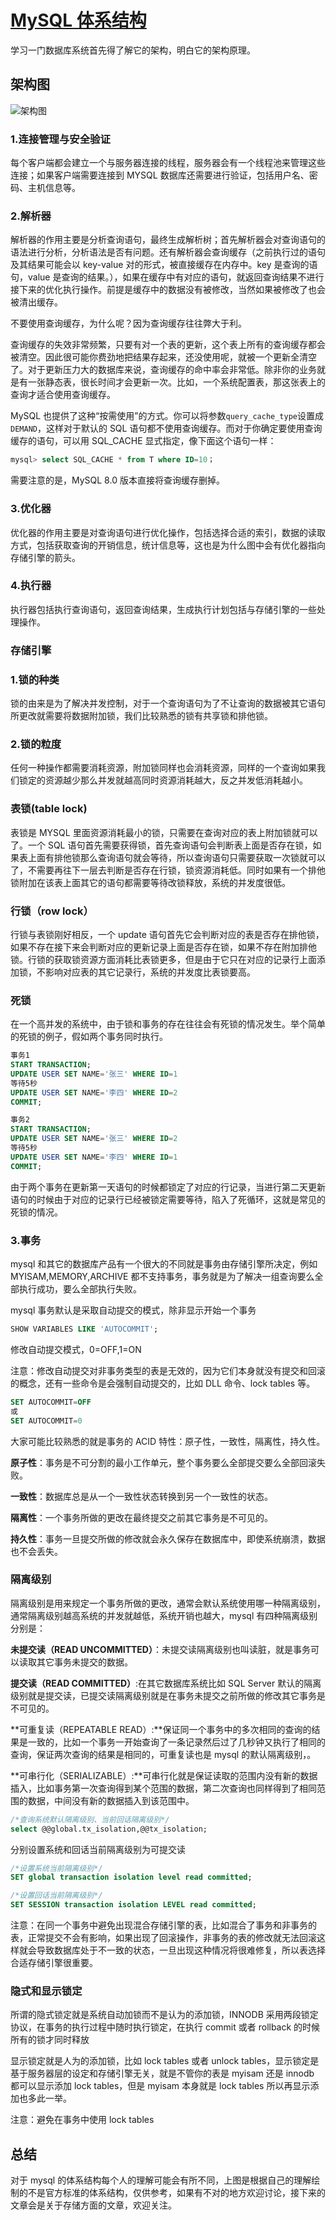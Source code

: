 # [MySQL 体系结构](https://www.cnblogs.com/chenmh/p/4914754.html)

学习一门数据库系统首先得了解它的架构，明白它的架构原理。

## 架构图

![架构图](https://images2015.cnblogs.com/blog/135426/201510/135426-20151027160149841-986024049.png)

### 1.连接管理与安全验证

每个客户端都会建立一个与服务器连接的线程，服务器会有一个线程池来管理这些连接；如果客户端需要连接到 MYSQL 数据库还需要进行验证，包括用户名、密码、主机信息等。

### 2.解析器

解析器的作用主要是分析查询语句，最终生成解析树；首先解析器会对查询语句的语法进行分析，分析语法是否有问题。还有解析器会查询缓存（之前执行过的语句及其结果可能会以 key-value 对的形式，被直接缓存在内存中。key 是查询的语句，value 是查询的结果。），如果在缓存中有对应的语句，就返回查询结果不进行接下来的优化执行操作。前提是缓存中的数据没有被修改，当然如果被修改了也会被清出缓存。

不要使用查询缓存，为什么呢？因为查询缓存往往弊大于利。

查询缓存的失效非常频繁，只要有对一个表的更新，这个表上所有的查询缓存都会被清空。因此很可能你费劲地把结果存起来，还没使用呢，就被一个更新全清空了。对于更新压力大的数据库来说，查询缓存的命中率会非常低。除非你的业务就是有一张静态表，很长时间才会更新一次。比如，一个系统配置表，那这张表上的查询才适合使用查询缓存。

MySQL 也提供了这种“按需使用”的方式。你可以将参数`query_cache_type`设置成`DEMAND`，这样对于默认的 SQL 语句都不使用查询缓存。而对于你确定要使用查询缓存的语句，可以用 SQL_CACHE 显式指定，像下面这个语句一样：

```sql
mysql> select SQL_CACHE * from T where ID=10；
```

需要注意的是，MySQL 8.0 版本直接将查询缓存删掉。

### 3.优化器

优化器的作用主要是对查询语句进行优化操作，包括选择合适的索引，数据的读取方式，包括获取查询的开销信息，统计信息等，这也是为什么图中会有优化器指向存储引擎的箭头。

### 4.执行器

执行器包括执行查询语句，返回查询结果，生成执行计划包括与存储引擎的一些处理操作。

### 存储引擎

### 1.锁的种类

锁的由来是为了解决并发控制，对于一个查询语句为了不让查询的数据被其它语句所更改就需要将数据附加锁，我们比较熟悉的锁有共享锁和排他锁。

### 2.锁的粒度

任何一种操作都需要消耗资源，附加锁同样也会消耗资源，同样的一个查询如果我们锁定的资源越少那么并发就越高同时资源消耗越大，反之并发低消耗越小。

### 表锁(table lock)

表锁是 MYSQL 里面资源消耗最小的锁，只需要在查询对应的表上附加锁就可以了。一个 SQL 语句首先需要获得锁，首先查询语句会判断表上面是否存在锁，如果表上面有排他锁那么查询语句就会等待，所以查询语句只需要获取一次锁就可以了，不需要再往下一层去判断是否存在行锁，锁资源消耗低。同时如果有一个排他锁附加在该表上面其它的语句都需要等待改锁释放，系统的并发度很低。

### 行锁（row lock）

行锁与表锁刚好相反，一个 update 语句首先它会判断对应的表是否存在排他锁，如果不存在接下来会判断对应的更新记录上面是否存在锁，如果不存在附加排他锁。行锁的获取锁资源方面消耗比表锁更多，但是由于它只在对应的记录行上面添加锁，不影响对应表的其它记录行，系统的并发度比表锁要高。

### 死锁

在一个高并发的系统中，由于锁和事务的存在往往会有死锁的情况发生。举个简单的死锁的例子，假如两个事务同时执行。

```sql
事务1
START TRANSACTION;
UPDATE USER SET NAME='张三' WHERE ID=1
等待5秒
UPDATE USER SET NAME='李四' WHERE ID=2
COMMIT;

事务2
START TRANSACTION;
UPDATE USER SET NAME='张三' WHERE ID=2
等待5秒
UPDATE USER SET NAME='李四' WHERE ID=1
COMMIT;
```

由于两个事务在更新第一天语句的时候都锁定了对应的行记录，当进行第二天更新语句的时候由于对应的记录行已经被锁定需要等待，陷入了死循环，这就是常见的死锁的情况。

### 3.事务

mysql 和其它的数据库产品有一个很大的不同就是事务由存储引擎所决定，例如 MYISAM,MEMORY,ARCHIVE 都不支持事务，事务就是为了解决一组查询要么全部执行成功，要么全部执行失败。

mysql 事务默认是采取自动提交的模式，除非显示开始一个事务

```sql
SHOW VARIABLES LIKE 'AUTOCOMMIT';
```

修改自动提交模式，0=OFF,1=ON

注意：修改自动提交对非事务类型的表是无效的，因为它们本身就没有提交和回滚的概念，还有一些命令是会强制自动提交的，比如 DLL 命令、lock tables 等。

```sql
SET AUTOCOMMIT=OFF
或
SET AUTOCOMMIT=0
```

大家可能比较熟悉的就是事务的 ACID 特性：原子性，一致性，隔离性，持久性。

**原子性**：事务是不可分割的最小工作单元，整个事务要么全部提交要么全部回滚失败。

**一致性**：数据库总是从一个一致性状态转换到另一个一致性的状态。

**隔离性**：一个事务所做的更改在最终提交之前其它事务是不可见的。

**持久性**：事务一旦提交所做的修改就会永久保存在数据库中，即使系统崩溃，数据也不会丢失。

### 隔离级别

隔离级别是用来规定一个事务所做的更改，通常会默认系统使用哪一种隔离级别，通常隔离级别越高系统的并发就越低，系统开销也越大，mysql 有四种隔离级别分别是：

**未提交读（READ UNCOMMITTED）**：未提交读隔离级别也叫读脏，就是事务可以读取其它事务未提交的数据。

**提交读（READ COMMITTED）**:在其它数据库系统比如 SQL Server 默认的隔离级别就是提交读，已提交读隔离级别就是在事务未提交之前所做的修改其它事务是不可见的。

**可重复读（REPEATABLE READ）:**保证同一个事务中的多次相同的查询的结果是一致的，比如一个事务一开始查询了一条记录然后过了几秒钟又执行了相同的查询，保证两次查询的结果是相同的，可重复读也是 mysql 的默认隔离级别，。

**可串行化（SERIALIZABLE）:**可串行化就是保证读取的范围内没有新的数据插入，比如事务第一次查询得到某个范围的数据，第二次查询也同样得到了相同范围的数据，中间没有新的数据插入到该范围中。

```sql
/*查询系统默认隔离级别、当前回话隔离级别*/
select @@global.tx_isolation,@@tx_isolation;
```

分别设置系统和回话当前隔离级别为可提交读

```sql
/*设置系统当前隔离级别*/
SET global transaction isolation level read committed;

/*设置回话当前隔离级别*/
SET SESSION transaction isolation LEVEL read committed;
```

注意：在同一个事务中避免出现混合存储引擎的表，比如混合了事务和非事务的表，正常提交不会有影响，如果出现了回滚操作，非事务的表的修改就无法回滚这样就会导致数据库处于不一致的状态，一旦出现这种情况将很难修复，所以表选择合适存储引擎很重要。

### 隐式和显示锁定

所谓的隐式锁定就是系统自动加锁而不是认为的添加锁，INNODB 采用两段锁定协议，在事务的执行过程中随时执行锁定，在执行 commit 或者 rollback 的时候所有的锁才同时释放

显示锁定就是人为的添加锁，比如 lock tables 或者 unlock tables，显示锁定是基于服务器层的设定和存储引擎无关，就是不管你的表是 myisam 还是 innodb 都可以显示添加 lock tables，但是 myisam 本身就是 lock tables 所以再显示添加也多此一举。

注意：避免在事务中使用 lock tables

## 总结

对于 mysql 的体系结构每个人的理解可能会有所不同，上图是根据自己的理解绘制的不是官方标准的体系结构，仅供参考，如果有不对的地方欢迎讨论，接下来的文章会是关于存储方面的文章，欢迎关注。
